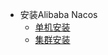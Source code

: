 

* 安装Alibaba Nacos
  * [单机安装](https://github.com/stevenli91748/JAVA-Architecture/blob/master/JAVA%20Framework/Spring%20Cloud%20Alibaba/nacos%20%E6%B3%A8%E5%86%8C%E4%B8%AD%E5%BF%83/nacos%E5%8D%95%E6%9C%BA%E5%AE%89%E8%A3%85.md)
  * [集群安装 ](https://github.com/stevenli91748/JAVA-Architecture/blob/master/JAVA%20Framework/Spring%20Cloud%20Alibaba/nacos%20%E6%B3%A8%E5%86%8C%E4%B8%AD%E5%BF%83/%E9%9B%86%E7%BE%A4%E5%AE%89%E8%A3%85.md)
